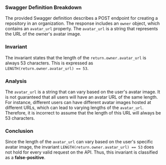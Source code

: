 ### Swagger Definition Breakdown
The provided Swagger definition describes a POST endpoint for creating a repository in an organization. The response includes an `owner` object, which contains an `avatar_url` property. The `avatar_url` is a string that represents the URL of the owner's avatar image.

### Invariant
The invariant states that the length of the `return.owner.avatar_url` is always 53 characters. This is expressed as `LENGTH(return.owner.avatar_url) == 53`.

### Analysis
The `avatar_url` is a string that can vary based on the user's avatar image. It is not guaranteed that all users will have an avatar URL of the same length. For instance, different users can have different avatar images hosted at different URLs, which can lead to varying lengths of the `avatar_url`. Therefore, it is incorrect to assume that the length of this URL will always be 53 characters. 

### Conclusion
Since the length of the `avatar_url` can vary based on the user's specific avatar image, the invariant `LENGTH(return.owner.avatar_url) == 53` does not hold for every valid request on the API. Thus, this invariant is classified as a **false-positive**.
